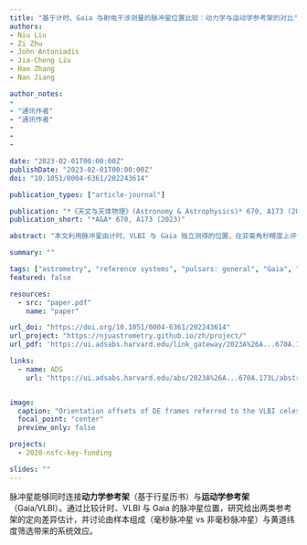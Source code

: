 ```yaml
---
title: "基于计时、Gaia 与射电干涉测量的脉冲星位置比较：动力学与运动学参考架的对比"
authors:
- Niu Liu
- Zi Zhu
- John Antoniadis
- Jia-Cheng Liu
- Hao Zhang
- Nan Jiang

author_notes:
- 
- "通讯作者"
- "通讯作者"
- 
- 
- 

date: "2023-02-01T00:00:00Z"
publishDate: "2023-02-01T00:00:00Z"
doi: "10.1051/0004-6361/202243614"

publication_types: ["article-journal"]

publication: "*《天文与天体物理》(Astronomy & Astrophysics)* 670, A173 (2023)"
publication_short: "*A&A* 670, A173 (2023)"

abstract: "本文利用脉冲星由计时、VLBI 与 Gaia 独立测得的位置，在亚毫角秒精度上评估行星历书所代表的动力学参考架与 Gaia/VLBI 所实现的运动学参考架之间的定向一致性。"

summary: ""

tags: ["astrometry", "reference systems", "pulsars: general", "Gaia", "VLBI"]
featured: false

resources:
  - src: "paper.pdf"
    name: "paper"

url_doi: "https://doi.org/10.1051/0004-6361/202243614"
url_project: "https://njuastrometry.github.io/zh/project/"
url_pdf: 'https://ui.adsabs.harvard.edu/link_gateway/2023A%26A...670A.173L/PUB_PDF'

links:
  - name: ADS
    url: "https://ui.adsabs.harvard.edu/abs/2023A%26A...670A.173L/abstract"


image:
  caption: "Orientation offsets of DE frames referred to the VLBI celestial frame. Image credit: A&A / NJU Astrometry Group"
  focal_point: "center"
  preview_only: false

projects:
  - 2020-nsfc-key-funding

slides: ""
---
```


脉冲星能够同时连接**动力学参考架**（基于行星历书）与**运动学参考架**（Gaia/VLBI）。通过比较计时、VLBI 与 Gaia 的脉冲星位置，研究给出两类参考架的定向差异估计，并讨论由样本组成（毫秒脉冲星 vs 非毫秒脉冲星）与黄道纬度筛选带来的系统效应。
